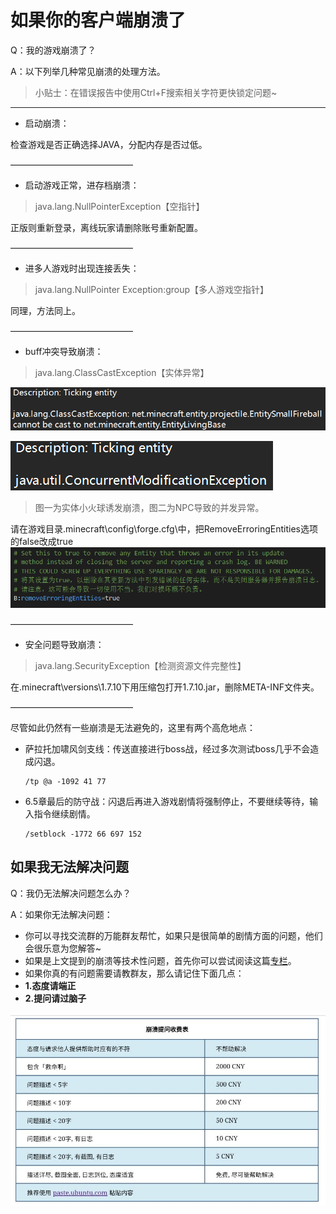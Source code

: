 # 如果你的客户端崩溃了

Q：我的游戏崩溃了？

A：以下列举几种常见崩溃的处理方法。

> 小贴士：在错误报告中使用Ctrl+F搜索相关字符更快锁定问题~

---

* 启动崩溃：

检查游戏是否正确选择JAVA，分配内存是否过低。

  ——————————————

* 启动游戏正常，进存档崩溃：

> java.lang.NullPointerException【空指针】

  正版则重新登录，离线玩家请删除账号重新配置。

  ——————————————

* 进多人游戏时出现连接丢失：

> java.lang.NullPointer Exception:group【多人游戏空指针】

  同理，方法同上。

  ——————————————

* buff冲突导致崩溃：

> java.lang.ClassCastException【实体异常】

  ![1707372755656](image/faq/1707372755656.png)

  ![1707372791835](image/faq/1707372791835.png)

> 图一为实体小火球诱发崩溃，图二为NPC导致的并发异常。

  请在游戏目录\.minecraft\config\forge.cfg\中，把RemoveErroringEntities选项的false改成true![1707372837672](image/faq/1707372837672.png)

  ——————————————

* 安全问题导致崩溃：

> java.lang.SecurityException【检测资源文件完整性】

  在\.minecraft\versions\1.7.10下用压缩包打开1.7.10.jar，删除META-INF文件夹。

  ——————————————

  尽管如此仍然有一些崩溃是无法避免的，这里有两个高危地点：

* 萨拉托加啸风剑支线：传送直接进行boss战，经过多次测试boss几乎不会造成闪退。

  ```
  /tp @a -1092 41 77

  ```
* 6.5章最后的防守战：闪退后再进入游戏剧情将强制停止，不要继续等待，输入指令继续剧情。

  ```
  /setblock -1772 66 697 152

  ```

## 如果我无法解决问题

Q：我仍无法解决问题怎么办？

A：如果你无法解决问题：

* 你可以寻找交流群的万能群友帮忙，如果只是很简单的剧情方面的问题，他们会很乐意为您解答~
* 如果是上文提到的崩溃等技术性问题，首先你可以尝试阅读这篇[专栏](https://www.bilibili.com/read/cv18242942)。
* 如果你真的有问题需要请教群友，那么请记住下面几点：
* **1.态度请端正**
* **2.提问请过脑子**

![1707377502574](image/crash/1707377502574.png)
